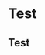 
<html lang="fr">
<title> MWP Portfolio</title>
<body>
	<h1> Test</h1>
	<h2> Test</h2>
	
</body>
<style>
	body {
	background color: #fffbe9;
	}
	</style>
</html>
